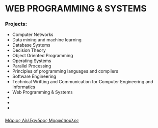 # WEB PROGRAMMING & SYSTEMS




### Projects:

* Computer Networks 
* Data mining and machine learning
* Database Systems
* Decision Theory
* Object Oriented Programming
* Operating Systems
* Parallel Processing
* Principles of programming languages and compilers
* Software Engineering
* Technical Writting and Communication for Computer Engineering and Informatics
* Web Programming & Systems
* 
* 
* 







##### 
[Μάριος Αλέξανδρος Μορφόπουλος](https://github.com/MariosMorfopoulos)

